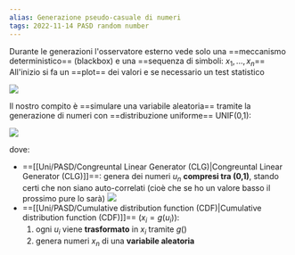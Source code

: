 ```yaml
---
alias: Generazione pseudo-casuale di numeri
tags: 2022-11-14 PASD random number
---
```


Durante le generazioni l'osservatore esterno vede solo una ==meccanismo deterministico== (blackbox) e una ==sequenza di simboli: $x_1,...,x_n$==
All'inizio si fa un ==plot== dei valori e se necessario un test statistico

![](Uni/PASD/img/plot.jpeg)

Il nostro compito è ==simulare una variabile aleatoria== tramite la generazione di numeri con ==distribuzione uniforme== UNIF(0,1):

![](Uni/PASD/img/gennum.jpeg)

dove:
- ==[[Uni/PASD/Congreuntal Linear Generator (CLG)|Congreuntal Linear Generator (CLG)]]==: genera dei numeri $u_n$ **compresi tra (0,1)**, stando certi che non siano auto-correlati (cioè che se ho un valore basso il prossimo pure lo sarà)
	![](Uni/PASD/img/unplot.jpeg)
- ==[[Uni/PASD/Cumulative distribution function (CDF)|Cumulative distribution function (CDF)]]== ($x_i=g(u_i)$):
	1. ogni $u_i$ viene **trasformato** in $x_i$ tramite $g()$
	2. genera numeri $x_n$ di una **variabile aleatoria**


